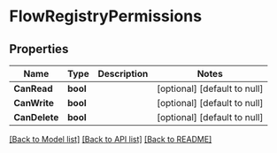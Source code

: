 # FlowRegistryPermissions

## Properties
Name | Type | Description | Notes
------------ | ------------- | ------------- | -------------
**CanRead** | **bool** |  | [optional] [default to null]
**CanWrite** | **bool** |  | [optional] [default to null]
**CanDelete** | **bool** |  | [optional] [default to null]

[[Back to Model list]](../README.md#documentation-for-models) [[Back to API list]](../README.md#documentation-for-api-endpoints) [[Back to README]](../README.md)

